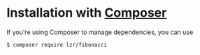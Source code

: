 # Installation with [Composer](https://packagist.org/packages/lzr/fibonacci)
If you're using Composer to manage dependencies, you can use
```sh
$ composer require lzr/fibonacci
```
